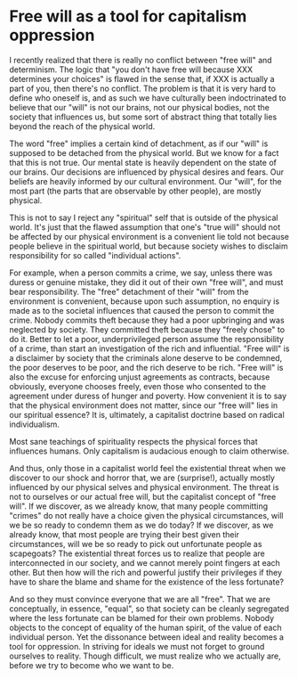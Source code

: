 # Free will as a tool for capitalism oppression

I recently realized that there is really no conflict between "free will" and determinism. The logic that "you don't have free will because XXX determines your choices" is flawed in the sense that, if XXX is actually a part of you, then there's no conflict. The problem is that it is very hard to define who oneself is, and as such we have culturally been indoctrinated to believe that our "will" is not our brains, not our physical bodies, not the society that influences us, but some sort of abstract thing that totally lies beyond the reach of the physical world.

The word "free" implies a certain kind of detachment, as if our "will" is supposed to be detached from the physical world. But we know for a fact that this is not true. Our mental state is heavily dependent on the state of our brains. Our decisions are influenced by physical desires and fears. Our beliefs are heavily informed by our cultural environment. Our "will", for the most part (the parts that are observable by other people), are mostly physical.

This is not to say I reject any "spiritual" self that is outside of the physical world. It's just that the flawed assumption that one's "true will" should not be affected by our physical environment is a convenient lie told not because people believe in the spiritual world, but because society wishes to disclaim responsibility for so called "individual actions".

For example, when a person commits a crime, we say, unless there was duress or genuine mistake, they did it out of their own "free will", and must bear responsibility. The "free" detachment of their "will" from the environment is convenient, because upon such assumption, no enquiry is made as to the societal influences that caused the person to commit the crime. Nobody commits theft because they had a poor upbringing and was neglected by society. They committed theft because they "freely chose" to do it. Better to let a poor, underprivileged person assume the responsibility of a crime, than start an investigation of the rich and influential. "Free will" is a disclaimer by society that the criminals alone deserve to be condemned, the poor deserves to be poor, and the rich deserve to be rich. "Free will" is also the excuse for enforcing unjust agreements as contracts, because obviously, everyone chooses freely, even those who consented to the agreement under duress of hunger and poverty. How convenient it is to say that the physical environment does not matter, since our "free will" lies in our spiritual essence? It is, ultimately, a capitalist doctrine based on radical individualism.

Most sane teachings of spirituality respects the physical forces that influences humans. Only capitalism is audacious enough to claim otherwise.

And thus, only those in a capitalist world feel the existential threat when we discover to our shock and horror that, we are (surprise!), actually mostly influenced by our physical selves and physical environment. The threat is not to ourselves or our actual free will, but the capitalist concept of "free will". If we discover, as we already know, that many people committing "crimes" do not really have a choice given the physical circumstances, will we be so ready to condemn them as we do today? If we discover, as we already know, that most people are trying their best given their circumstances, will we be so ready to pick out unfortunate people as scapegoats? The existential threat forces us to realize that people are interconnected in our society, and we cannot merely point fingers at each other. But then how will the rich and powerful justify their privileges if they have to share the blame and shame for the existence of the less fortunate?

And so they must convince everyone that we are all "free". That we are conceptually, in essence, "equal", so that society can be cleanly segregated where the less fortunate can be blamed for their own problems. Nobody objects to the concept of equality of the human spirit, of the value of each individual person. Yet the dissonance between ideal and reality becomes a tool for oppression. In striving for ideals we must not forget to ground ourselves to reality. Though difficult, we must realize who we actually are, before we try to become who we want to be.

